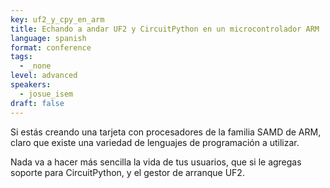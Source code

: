 ```yaml
---
key: uf2_y_cpy_en_arm
title: Echando a andar UF2 y CircuitPython en un microcontrolador ARM
language: spanish
format: conference
tags:
  - _none
level: advanced
speakers:
  - josue_isem
draft: false
---
```

Si estás creando una tarjeta con procesadores de la familia SAMD de ARM, claro que existe una variedad de lenguajes de programación a utilizar.

Nada va a hacer más sencilla la vida de tus usuarios, que si le agregas soporte para CircuitPython, y el gestor de arranque UF2.
